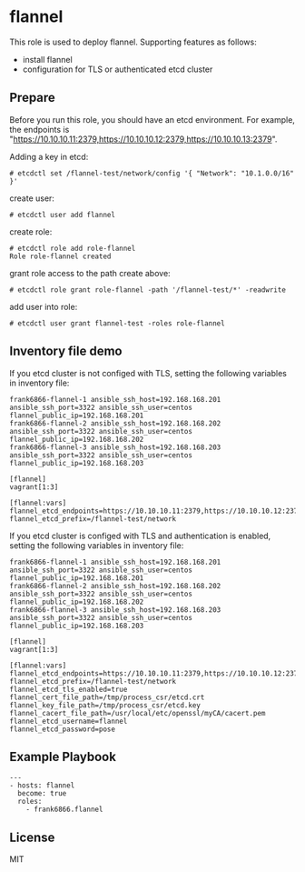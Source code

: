 # flannel

This role is used to deploy flannel. Supporting features as follows:

* install flannel
* configuration for TLS or authenticated etcd cluster

## Prepare
Before you run this role, you should have an etcd environment. For example, the endpoints is "https://10.10.10.11:2379,https://10.10.10.12:2379,https://10.10.10.13:2379".

Adding a key in etcd:

```
# etcdctl set /flannel-test/network/config '{ "Network": "10.1.0.0/16" }'
```

create user:

```
# etcdctl user add flannel
```

create role:

```
# etcdctl role add role-flannel
Role role-flannel created
```

grant role access to the path create above:

```
# etcdctl role grant role-flannel -path '/flannel-test/*' -readwrite
```

add user into role:

```
# etcdctl user grant flannel-test -roles role-flannel
```


## Inventory file demo
If you etcd cluster is not configed with TLS, setting the following variables in inventory file:

```
frank6866-flannel-1 ansible_ssh_host=192.168.168.201 ansible_ssh_port=3322 ansible_ssh_user=centos flannel_public_ip=192.168.168.201
frank6866-flannel-2 ansible_ssh_host=192.168.168.202 ansible_ssh_port=3322 ansible_ssh_user=centos flannel_public_ip=192.168.168.202
frank6866-flannel-3 ansible_ssh_host=192.168.168.203 ansible_ssh_port=3322 ansible_ssh_user=centos flannel_public_ip=192.168.168.203

[flannel]
vagrant[1:3]

[flannel:vars]
flannel_etcd_endpoints=https://10.10.10.11:2379,https://10.10.10.12:2379,https://10.10.10.13:2379
flannel_etcd_prefix=/flannel-test/network
```


If you etcd cluster is configed with TLS and authentication is enabled, setting the following variables in inventory file:

```
frank6866-flannel-1 ansible_ssh_host=192.168.168.201 ansible_ssh_port=3322 ansible_ssh_user=centos flannel_public_ip=192.168.168.201
frank6866-flannel-2 ansible_ssh_host=192.168.168.202 ansible_ssh_port=3322 ansible_ssh_user=centos flannel_public_ip=192.168.168.202
frank6866-flannel-3 ansible_ssh_host=192.168.168.203 ansible_ssh_port=3322 ansible_ssh_user=centos flannel_public_ip=192.168.168.203

[flannel]
vagrant[1:3]

[flannel:vars]
flannel_etcd_endpoints=https://10.10.10.11:2379,https://10.10.10.12:2379,https://10.10.10.13:2379
flannel_etcd_prefix=/flannel-test/network
flannel_etcd_tls_enabled=true
flannel_cert_file_path=/tmp/process_csr/etcd.crt
flannel_key_file_path=/tmp/process_csr/etcd.key
flannel_cacert_file_path=/usr/local/etc/openssl/myCA/cacert.pem
flannel_etcd_username=flannel
flannel_etcd_password=pose
```

## Example Playbook
```
---
- hosts: flannel
  become: true
  roles:
    - frank6866.flannel
```

License
-------

MIT

